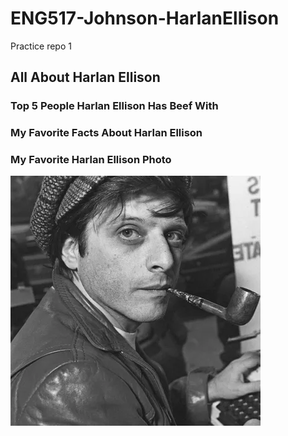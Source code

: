 # ENG517-Johnson-HarlanEllison
Practice repo 1 

## All About Harlan Ellison

### Top 5 People Harlan Ellison Has Beef With

### My Favorite Facts About Harlan Ellison

### My Favorite Harlan Ellison Photo

![Harlan Ellison Photo](images/harlan-ellison-photo.png.webp)